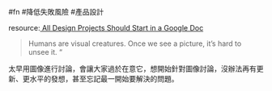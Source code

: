 #fn #降低失敗風險 #產品設計 

resource:[ All Design Projects Should Start in a Google Doc](https://www.tedgoas.com/blog/design-in-google-docs/)

> Humans are visual creatures. Once we see a picture, it’s hard to unsee it. “

太早用圖像進行討論，會讓大家過於在意它，想開始針對圖像討論，沒辦法再有更新、更水平的發想，甚至忘記最一開始要解決的問題。
